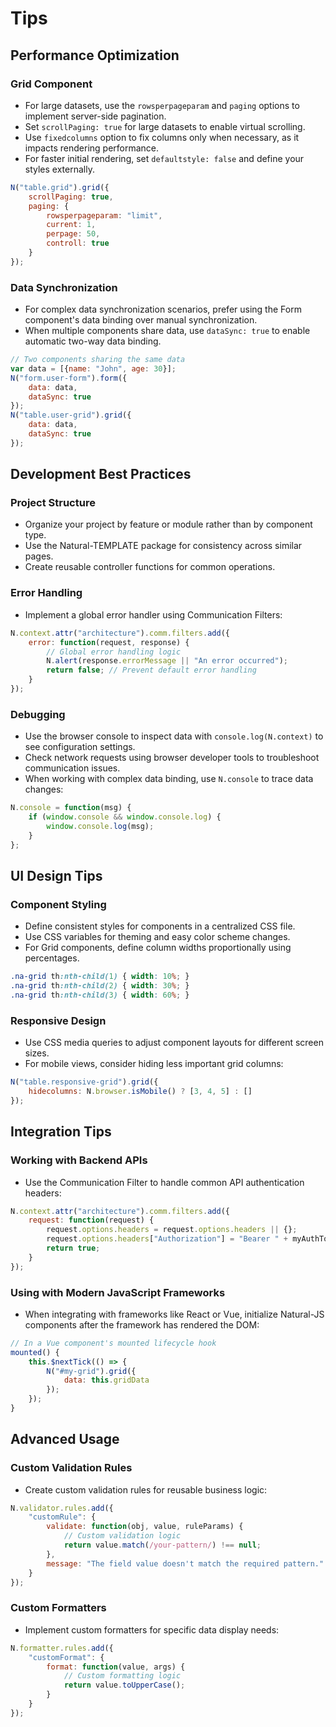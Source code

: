 # Tips

## Performance Optimization

### Grid Component

* For large datasets, use the `rowsperpageparam` and `paging` options to implement server-side pagination.
* Set `scrollPaging: true` for large datasets to enable virtual scrolling.
* Use `fixedcolumns` option to fix columns only when necessary, as it impacts rendering performance.
* For faster initial rendering, set `defaultstyle: false` and define your styles externally.

```javascript
N("table.grid").grid({
    scrollPaging: true,
    paging: {
        rowsperpageparam: "limit",
        current: 1,
        perpage: 50,
        controll: true
    }
});
```

### Data Synchronization

* For complex data synchronization scenarios, prefer using the Form component's data binding over manual synchronization.
* When multiple components share data, use `dataSync: true` to enable automatic two-way data binding.

```javascript
// Two components sharing the same data
var data = [{name: "John", age: 30}];
N("form.user-form").form({
    data: data,
    dataSync: true
});
N("table.user-grid").grid({
    data: data,
    dataSync: true
});
```

## Development Best Practices

### Project Structure

* Organize your project by feature or module rather than by component type.
* Use the Natural-TEMPLATE package for consistency across similar pages.
* Create reusable controller functions for common operations.

### Error Handling

* Implement a global error handler using Communication Filters:

```javascript
N.context.attr("architecture").comm.filters.add({
    error: function(request, response) {
        // Global error handling logic
        N.alert(response.errorMessage || "An error occurred");
        return false; // Prevent default error handling
    }
});
```

### Debugging

* Use the browser console to inspect data with `console.log(N.context)` to see configuration settings.
* Check network requests using browser developer tools to troubleshoot communication issues.
* When working with complex data binding, use `N.console` to trace data changes:

```javascript
N.console = function(msg) {
    if (window.console && window.console.log) {
        window.console.log(msg);
    }
};
```

## UI Design Tips

### Component Styling

* Define consistent styles for components in a centralized CSS file.
* Use CSS variables for theming and easy color scheme changes.
* For Grid components, define column widths proportionally using percentages.

```css
.na-grid th:nth-child(1) { width: 10%; }
.na-grid th:nth-child(2) { width: 30%; }
.na-grid th:nth-child(3) { width: 60%; }
```

### Responsive Design

* Use CSS media queries to adjust component layouts for different screen sizes.
* For mobile views, consider hiding less important grid columns:

```javascript
N("table.responsive-grid").grid({
    hidecolumns: N.browser.isMobile() ? [3, 4, 5] : []
});
```

## Integration Tips

### Working with Backend APIs

* Use the Communication Filter to handle common API authentication headers:

```javascript
N.context.attr("architecture").comm.filters.add({
    request: function(request) {
        request.options.headers = request.options.headers || {};
        request.options.headers["Authorization"] = "Bearer " + myAuthToken;
        return true;
    }
});
```

### Using with Modern JavaScript Frameworks

* When integrating with frameworks like React or Vue, initialize Natural-JS components after the framework has rendered the DOM:

```javascript
// In a Vue component's mounted lifecycle hook
mounted() {
    this.$nextTick(() => {
        N("#my-grid").grid({
            data: this.gridData
        });
    });
}
```

## Advanced Usage

### Custom Validation Rules

* Create custom validation rules for reusable business logic:

```javascript
N.validator.rules.add({
    "customRule": {
        validate: function(obj, value, ruleParams) {
            // Custom validation logic
            return value.match(/your-pattern/) !== null;
        },
        message: "The field value doesn't match the required pattern."
    }
});
```

### Custom Formatters

* Implement custom formatters for specific data display needs:

```javascript
N.formatter.rules.add({
    "customFormat": {
        format: function(value, args) {
            // Custom formatting logic
            return value.toUpperCase();
        }
    }
});
```
